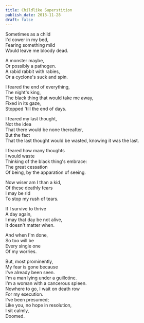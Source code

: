 ```yaml
---
title: Childlike Superstition
publish_date: 2013-11-28
draft: false
---
```


Sometimes as a child  
I'd cower in my bed,  
Fearing something mild  
Would leave me bloody dead.  

A monster maybe,  
Or possibly a pathogen.  
A rabid rabbit with rabies,  
Or a cyclone's suck and spin.  

I feared the end of everything,  
The night's king,  
The black thing that would take me away,  
Fixed in its gaze,  
Stopped 'till the end of days.  

I feared my last thought,  
Not the idea  
That there would be none thereafter,  
But the fact  
That the last thought would be wasted, knowing it was the last.  

I feared how many thoughts  
I would waste  
Thinking of the black thing's embrace:  
The great cessation  
Of being, by the apparation of seeing.  

Now wiser am I than a kid,  
Of these deathly fears  
I may be rid  
To stop my rush of tears.  

If I survive to thrive  
A day again,  
I may that day be not alive,  
It doesn't matter when.  

And when I'm done,  
So too will be  
Every single one  
Of my worries.  

But, most prominently,  
My fear is gone because  
I've already been seen.  
I'm a man lying under a guillotine.  
I'm a woman with a cancerous spleen.  
Nowhere to go, I wait on death row  
For my execution.  
I've been presumed;  
Like you, no hope in resolution,  
I sit calmly,  
Doomed.  
